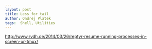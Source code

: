 ```yaml
---
layout: post
title: Less for tail
author: Ondrej Platek
tags:  Shell, Utilities
---
```


http://www.rvdh.de/2014/03/26/reptyr-resume-running-processes-in-screen-or-tmux/

